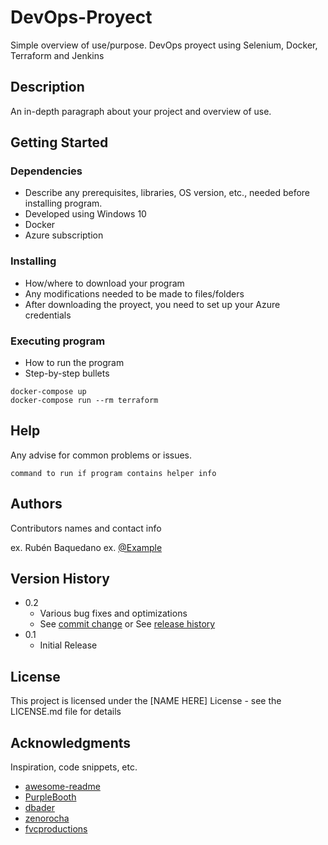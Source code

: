 # DevOps-Proyect

Simple overview of use/purpose.
DevOps proyect using Selenium, Docker, Terraform and Jenkins

## Description

An in-depth paragraph about your project and overview of use.

## Getting Started

### Dependencies

* Describe any prerequisites, libraries, OS version, etc., needed before installing program.
* Developed using Windows 10
* Docker
* Azure subscription

### Installing

* How/where to download your program
* Any modifications needed to be made to files/folders
* After downloading the proyect, you need to set up your Azure credentials

### Executing program

* How to run the program
* Step-by-step bullets
```
docker-compose up
docker-compose run --rm terraform
```

## Help

Any advise for common problems or issues.
```
command to run if program contains helper info
```

## Authors

Contributors names and contact info

ex. Rubén Baquedano
ex. [@Example](https://twitter.com/example)

## Version History

* 0.2
    * Various bug fixes and optimizations
    * See [commit change]() or See [release history]()
* 0.1
    * Initial Release

## License

This project is licensed under the [NAME HERE] License - see the LICENSE.md file for details

## Acknowledgments

Inspiration, code snippets, etc.
* [awesome-readme](https://github.com/matiassingers/awesome-readme)
* [PurpleBooth](https://gist.github.com/PurpleBooth/109311bb0361f32d87a2)
* [dbader](https://github.com/dbader/readme-template)
* [zenorocha](https://gist.github.com/zenorocha/4526327)
* [fvcproductions](https://gist.github.com/fvcproductions/1bfc2d4aecb01a834b46)
